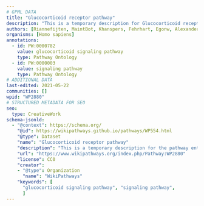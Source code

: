 ```yaml
---
# GPML DATA
title: "Glucocorticoid receptor pathway"
description: "This is a temporary description for Glucocorticoid receptor pathway"
authors: [Riannefijten, MaintBot, Khanspers, Fehrhart, Egonw, AlexanderPico, Eweitz]
organisms: [Homo sapiens]
annotations:
  - id: PW:0000782
    value: glucocorticoid signaling pathway
    type: Pathway Ontology
  - id: PW:0000003
    value: signaling pathway
    type: Pathway Ontology
# ADDITIONAL DATA
last-edited: 2021-05-22
communities: []
wpid: "WP2880"
# STRUCTURED METADATA FOR SEO
seo:
  type: CreativeWork
schema-jsonld:
  - "@context": https://schema.org/
    "@id": https://wikipathways.github.io/pathways/WP554.html
    "@type": Dataset
    "name": "Glucocorticoid receptor pathway"
    "description": "This is a temporary description for the pathway entitled: Glucocorticoid receptor pathway"
    "url": "https://www.wikipathways.org/index.php/Pathway:WP2880"
    "license": CC0
    "creator":
    - "@type": Organization
      "name": "WikiPathways"
    "keywords": [
      "glucocorticoid signaling pathway", "signaling pathway",
      ]
---
```

